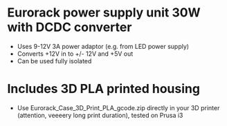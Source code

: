 # Eurorack power supply unit 30W with DCDC converter
- Uses 9-12V 3A power adaptor (e.g. from LED power supply)
- Converts +12V in to +/- 12V and +5V out
- Can be used fully isolated

# Includes 3D PLA printed housing
- Use Eurorack_Case_3D_Print_PLA_gcode.zip directly in your 3D printer (attention, veeeery long print duration), tested on Prusa i3
